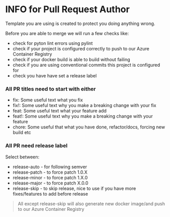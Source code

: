 # INFO for Pull Request Author

Template you are using is created to protect you doing anything wrong.

Before you are able to merge we will run a few checks like:
* check for pyton lint errors using pylint
* check if your project is configured correctly to push to our Azure Container Registry
* check if your docker build is able to build without failing
* check if you are using conventional commits this project is configured for
* check you have have set a release label

### All PR titles need to start with either

- fix: Some useful text what you fix
- fix!: Some useful text why you make a breaking change with your fix
- feat: Some useful text what your feature add
- feat!: Some useful text why you make a breaking change with your feature
- chore: Some useful that what you have done, refactor/docs, forcing new build etc

### All PR need release label

Select between:
- release-auto - for following semver
- release-patch - to force patch 1.0.X
- release-minor - to force patch 1.X.0
- release-major - to force patch X.0.0
- release-skip - to skip release, nice to use if you have more fixes/features to add before release

> All except release-skip will also generate new docker image/and push to our Azure Container Registry